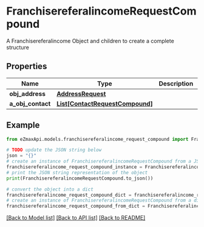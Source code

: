 # FranchisereferalincomeRequestCompound

A Franchisereferalincome Object and children to create a complete structure

## Properties

Name | Type | Description | Notes
------------ | ------------- | ------------- | -------------
**obj_address** | [**AddressRequest**](AddressRequest.md) |  | [optional] 
**a_obj_contact** | [**List[ContactRequestCompound]**](ContactRequestCompound.md) |  | 

## Example

```python
from eZmaxApi.models.franchisereferalincome_request_compound import FranchisereferalincomeRequestCompound

# TODO update the JSON string below
json = "{}"
# create an instance of FranchisereferalincomeRequestCompound from a JSON string
franchisereferalincome_request_compound_instance = FranchisereferalincomeRequestCompound.from_json(json)
# print the JSON string representation of the object
print(FranchisereferalincomeRequestCompound.to_json())

# convert the object into a dict
franchisereferalincome_request_compound_dict = franchisereferalincome_request_compound_instance.to_dict()
# create an instance of FranchisereferalincomeRequestCompound from a dict
franchisereferalincome_request_compound_from_dict = FranchisereferalincomeRequestCompound.from_dict(franchisereferalincome_request_compound_dict)
```
[[Back to Model list]](../README.md#documentation-for-models) [[Back to API list]](../README.md#documentation-for-api-endpoints) [[Back to README]](../README.md)


